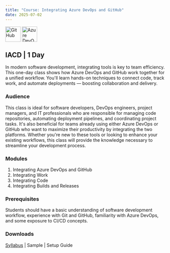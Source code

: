 ```yaml
---
title: "Course: Integrating Azure DevOps and GitHub"
date: 2025-07-02
---
```


<img src="/images/icons/github.png" alt="GitHub" style="height: 48px; margin-bottom: 0; vertical-align: middle;">
<img src="/images/icons/azure-devops.png" alt="Azure DevOps" title="Azure DevOps" style="height: 48px; margin-bottom: 0; vertical-align: middle;">

## IACD | 1 Day
In modern software development, integrating tools is key to team efficiency. This one-day class shows how Azure DevOps and GitHub work together for a unified workflow. You'll learn hands-on techniques to connect code, track work, and automate deployments — boosting collaboration and delivery.

### Audience
This class is ideal for software developers, DevOps engineers, project managers, and IT professionals who are responsible for managing code repositories, automating deployment pipelines, and coordinating project tasks. It's also beneficial for teams already using either Azure DevOps or GitHub who want to maximize their productivity by integrating the two platforms. Whether you're new to these tools or looking to enhance your existing workflows, this class will provide the knowledge necessary to streamline your development process.

### Modules
1. Integrating Azure DevOps and GitHub  
2. Integrating Work  
3. Integrating Code  
4. Integrating Builds and Releases  

### Prerequisites
Students should have a basic understanding of software development workflow, experience with Git and GitHub, familiarity with Azure DevOps, and some exposure to CI/CD concepts.

### Downloads

<a href="/downloads/syllabi/iadg.pdf" target="_blank">Syllabus</a> | Sample | Setup Guide
